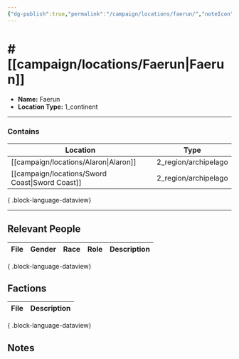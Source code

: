 ```yaml
---
{"dg-publish":true,"permalink":"/campaign/locations/faerun/","noteIcon":"","created":"2025-10-26T12:14:57.279-07:00","updated":"2025-10-28T07:51:37.076-07:00"}
---
```


# # [[campaign/locations/Faerun\|Faerun]]
<p><span><ul>
<li dir="auto"><strong>Name:</strong> Faerun</li>
<li dir="auto"><strong>Location Type:</strong> 1_continent</li>
</ul></span></p>

---

### Contains
| Location                                           | Type                 |
| -------------------------------------------------- | -------------------- |
| [[campaign/locations/Alaron\|Alaron]]           | 2_region/archipelago |
| [[campaign/locations/Sword Coast\|Sword Coast]] | 2_region/archipelago |

{ .block-language-dataview}

---

## Relevant People
| File | Gender | Race | Role | Description |
| ---- | ------ | ---- | ---- | ----------- |

{ .block-language-dataview}

## Factions
| File | Description |
| ---- | ----------- |

{ .block-language-dataview}

## Notes
